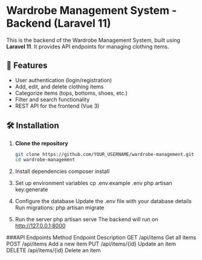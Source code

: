 # Wardrobe Management System - Backend (Laravel 11)

This is the backend of the Wardrobe Management System, built using **Laravel 11**. It provides API endpoints for managing clothing items.

## 🚀 Features
- User authentication (login/registration)
- Add, edit, and delete clothing items
- Categorize items (tops, bottoms, shoes, etc.)
- Filter and search functionality
- REST API for the frontend (Vue 3)

## 🛠 Installation

1. **Clone the repository**  
   ```sh
   git clone https://github.com/YOUR_USERNAME/wardrobe-management.git
   cd wardrobe-management

2. Install dependencies
composer install

3. Set up environment variables
cp .env.example .env
php artisan key:generate

4. Configure the database
Update the .env file with your database details
Run migrations:
php artisan migrate

5. Run the server
php artisan serve
The backend will run on http://127.0.0.1:8000

###API Endpoints
Method	Endpoint	Description
GET	   /api/items	Get all items
POST	/api/items	Add a new item
PUT	   /api/items/{id}	Update an item
DELETE	 /api/items/{id}	Delete an item
